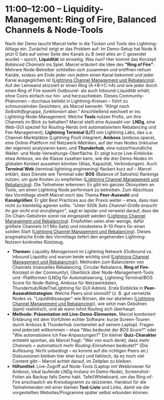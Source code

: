 # 11:00–12:00 – Liquidity-Management: Ring of Fire, Balanced Channels & Node-Tools
Nach der Demo taucht Marcel tiefer in die Tücken und Tools des Lightning-Alltags ein. Zunächst zeigt er das Problem auf: Im Demo-Setup hat Node A jetzt 0 Sats auf seiner Seite des Kanals zu B (weil alles an C gesendet wurde) – sprich, **Liquidität** ist einseitig. Was nun? Hier kommt das Konzept *Balanced Channels* ins Spiel. Marcel erläutert die Idee des **"Ring of Fire"**: Mehrere Node-Betreiber schließen sich zusammen und eröffnen reihum Kanäle, sodass am Ende jeder von jedem einen Kanal bekommt und jeder Kanal ausgeglichen ist ([Lightning Channel Management und Rebalancing](https://coincharge.io/lightning-channel-management-und-rebalancing/#:~:text=Bei%20der%20Auswahl%20der%20Channel,einem%20Ring%20of%20Fire%20beteiligen)). Auf der Leinwand skizziert er einen Ring (A->B->C->A) und wie jeder durch einen Ring of Fire sowohl Outbound- als auch Inbound-Liquidität erhält, ohne Coins einfach nur hin- und herzuschieben. Dieses Community-Phänomen – durchaus beliebt in Lightning-Kreisen – führt zu schmunzelnden Gesichtern, als Marcel bemerkt: *"Klingt nach Selbsthilfegruppe, funktioniert aber."* Anschließend wechselt er ins Lightning-Node-Management: Welche **Tools** nutzen Profis, um ihre Channels im Blick zu behalten? Marcel stellt eine Auswahl vor: **LNDg**, eine Web-GUI speziell für Routing-Nerds (mit automatisiertem Rebalancing und Fee-Management); **Lightning Terminal (LiT)** von Lightning Labs, das u.a. Channel-Marktplätze (*Lightning Pool*) integriert; **Amboss** (amboss.space), eine Online-Plattform mit Netzwerk-Metriken, auf der man Nodes (inklusive der eigenen) analysieren kann; und **Thunderhub**, eine nutzerfreundliche Wallet- und Node-Verwaltungs-Oberfläche. Er zeigt kurze Live-Einblicke: etwa Amboss, wo die Klasse zusehen kann, wie die drei Demo-Nodes im globalen Kontext aussehen könnten (Alias, Kapazität, Verbindungen). Auch **Terminal Web** (terminal.lightning.engineering) flackert kurz auf – Marcel erklärt, dass Dienste wie Terminal oder **BOS** (Balance of Satoshis) Rankings nutzen, um gute Knoten zu empfehlen ([Lightning Channel Management und Rebalancing](https://coincharge.io/lightning-channel-management-und-rebalancing/#:~:text=Eine%20%C3%9Cbersicht%20der%20wichtigsten%20und,Lightning%20Nodes%20findest%20Du%20bei)). Die Teilnehmer erkennen: Es gibt ein ganzes Ökosystem an Tools, um einen Lightning Node performant zu betreiben. Zum Abschluss des Vormittags streift Marcel noch das Thema **Peer-Auswahl** und **Kanalgrößen**: Er gibt Best Practices aus der Praxis weiter – etwa, dass man nicht zu kleinteilig agieren sollte. *"Unter 500k Sats Channel-Größe braucht ihr gar nicht erst anzufangen"*, sagt er lapidar und verweist darauf, dass die On-Chain-Gebühren sonst nie eingespielt werden ([Lightning Channel Management und Rebalancing](https://coincharge.io/lightning-channel-management-und-rebalancing/#:~:text=Wir%20empfehlen%20eine%20Channelgr%C3%B6%C3%9Fe%20von,Sats%20ist%20nicht%20zu%20empfehlen)). Empfohlen seien eher wenige, dafür größere Channels (≥1 Mio Sats) und mindestens 8–10 Peers für einen soliden Start ([Lightning Channel Management und Rebalancing](https://coincharge.io/lightning-channel-management-und-rebalancing/#:~:text=Es%20empfiehlt%20sich%20mindestens%208,%C3%BCber%205%20Millionen%20Satoshi%20verf%C3%BCgen)). Dieses pragmatische Ende des Vormittags liefert den angehenden Lightning-Nutzern konkretes Rüstzeug.

- **Themen:** *Liquidity Management* im Lightning Network (Outbound vs. Inbound Liquidity und warum beide wichtig sind ([Lightning Channel Management und Rebalancing](https://coincharge.io/lightning-channel-management-und-rebalancing/#:~:text=Zum%20Betrieb%20eines%20eigenen%20Lightning,empfangen%2C%20ben%C3%B6tigt%20man%20Inbound%20Liquidit%C3%A4t))); Methoden zum Balancieren von Channels (manuelles Rebalancing, Circular Rebalance, **Ring of Fire**-Konzept in der Community); Überblick über Node-Management-Tools und -Plattformen (LNDg für Automatisierung, Lightning Terminal/BOS Score für Node-Rating, Amboss für Netzwerkdaten, Thunderhub/RideTheLightning für GUI-Admin). Erste Einblicke in **Peer-Auswahlstrategien**: Welche Peers sind sinnvoll? (z. B. gut vernetzte Nodes vs. "Liquiditätssauger" wie Börsen, die nur abziehen ([Lightning Channel Management und Rebalancing](https://coincharge.io/lightning-channel-management-und-rebalancing/#:~:text=Es%20gibt%20Nodes%20die%20einen,den%20Channel%20zu%20Dir%20schlie%C3%9Fen))), wie setzt man Gebühren (ppm) realistisch, und ab wann lohnt Routing sich überhaupt.
- **Methode:** **Präsentation mit Live-Demo-Elementen.** Marcel kombiniert Erklärung mit dem Vorführen echter Software: kurze Screen-Touren durch Amboss & Thunderhub (vorbereitet auf seinem Laptop). Fragen sind jederzeit willkommen – etwa "Was bedeutet der *BOS Score*?" oder "Wie automatisiere ich Fee-Anpassungen?" Ein kleiner **Quiz-Charakter** entsteht spontan, als Marcel fragt: "Wer von euch denkt, dass *mehr Channels = automatisch mehr Routing-Einnahmen* bedeutet?" (Die Auflösung: Nicht unbedingt – es kommt auf die richtigen Peers an.) Diskussionen bleiben hier eher kurz und faktisch, da es noch viel Content gibt – Marcel achtet darauf, im Zeitplan zu bleiben.
- **Hilfsmittel:** Live-Zugriff auf Node-Tools (Laptop mit Webbrowser für Amboss, lokal laufende LNDg-Instanz im Demo-Node), Screenshot-Folien als Backup falls Demo hakt. Tafel/Whiteboard, um das Ring-of-Fire anschaulich als Kreisdiagramm zu skizzieren. Handout für die Teilnehmenden mit einer kleinen **Tool-Liste** und Links, damit sie die vorgestellten Websites/Programme später selbst erkunden können. 